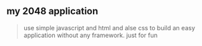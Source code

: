 ## my 2048 application

> use simple javascript and html and alse css to build an easy application without any framework.
> just for fun
